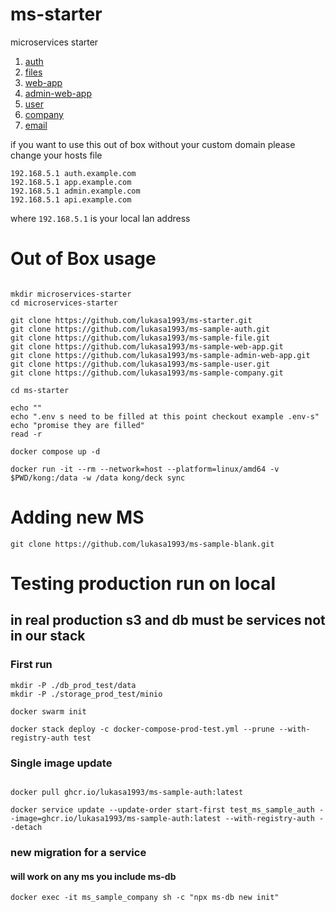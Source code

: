 # ms-starter

microservices starter

1. [auth](https://github.com/lukasa1993/ms-sample-auth)
2. [files](https://github.com/lukasa1993/ms-sample-file)
3. [web-app](https://github.com/lukasa1993/ms-sample-web-app)
4. [admin-web-app](https://github.com/lukasa1993/ms-sample-admin-web-app)
5. [user](https://github.com/lukasa1993/ms-sample-user)
6. [company](https://github.com/lukasa1993/ms-sample-company)
7. [email](https://github.com/lukasa1993/ms-sample-email)

if you want to use this out of box without your custom domain
please change your hosts file

```
192.168.5.1 auth.example.com
192.168.5.1 app.example.com
192.168.5.1 admin.example.com
192.168.5.1 api.example.com
```

where `192.168.5.1` is your local lan address

# Out of Box usage

```

mkdir microservices-starter
cd microservices-starter

git clone https://github.com/lukasa1993/ms-starter.git
git clone https://github.com/lukasa1993/ms-sample-auth.git
git clone https://github.com/lukasa1993/ms-sample-file.git
git clone https://github.com/lukasa1993/ms-sample-web-app.git
git clone https://github.com/lukasa1993/ms-sample-admin-web-app.git
git clone https://github.com/lukasa1993/ms-sample-user.git
git clone https://github.com/lukasa1993/ms-sample-company.git

cd ms-starter

echo ""
echo ".env s need to be filled at this point checkout example .env-s"
echo "promise they are filled"
read -r 

docker compose up -d

docker run -it --rm --network=host --platform=linux/amd64 -v $PWD/kong:/data -w /data kong/deck sync

```

# Adding new MS

```
git clone https://github.com/lukasa1993/ms-sample-blank.git
```

# Testing production run on local

## in real production s3 and db must be services not in our stack

### First run

```
mkdir -P ./db_prod_test/data
mkdir -P ./storage_prod_test/minio

docker swarm init

docker stack deploy -c docker-compose-prod-test.yml --prune --with-registry-auth test
```

### Single image update

```

docker pull ghcr.io/lukasa1993/ms-sample-auth:latest

docker service update --update-order start-first test_ms_sample_auth --image=ghcr.io/lukasa1993/ms-sample-auth:latest --with-registry-auth --detach

```

### new migration for a service
#### will work on any ms you include ms-db
```
docker exec -it ms_sample_company sh -c "npx ms-db new init"
```



